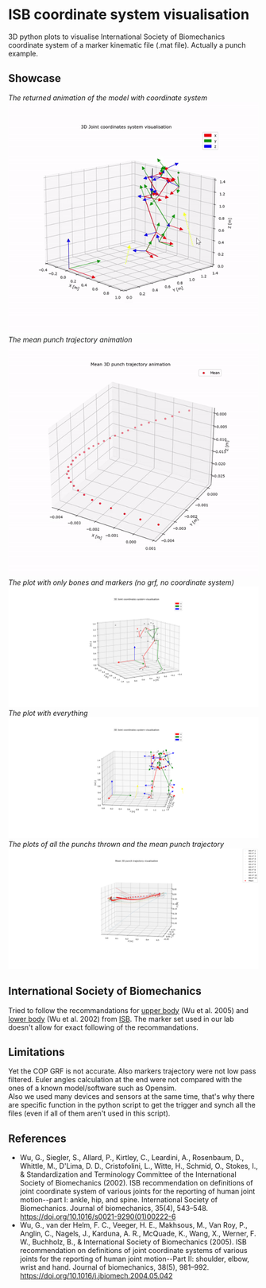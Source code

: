 # ISB coordinate system visualisation
3D python plots to visualise International Society of Biomechanics coordinate system of a marker kinematic file (.mat file). Actually a punch example. 
## Showcase
*The returned animation of the model with coordinate system*
<br>
![kinematic](results/kinematic_gif.gif)
<br>
*The mean punch trajectory animation*
<br>
![punch](results/mean_punch_gif.gif)
<br>
*The plot with only bones and markers (no grf, no coordinate system)*
<br>
![markers_and_bones](results/markers_and_bones.png)
*The plot with everything*
<br>
![everything](results/everything.png)
*The plots of all the punchs thrown and the mean punch trajectory*
<br>
![each_punch_and_mean_punch](results/each_punch_and_mean_punch.png)

## International Society of Biomechanics 
Tried to follow the recommandations for [upper body](https://pubmed.ncbi.nlm.nih.gov/15844264/) (Wu et al. 2005) and [lower body](https://pubmed.ncbi.nlm.nih.gov/11934426/) (Wu et al. 2002) from [ISB](https://isbweb.org/). The marker set used in our lab doesn't allow for exact following of the recommandations.

## Limitations 
Yet the COP GRF is not accurate. Also markers trajectory were not low pass filtered. Euler angles calculation at the end were not compared with the ones of a known model/software such as Opensim.
<br>
Also we used many devices and sensors at the same time, that's why there are specific function in the python script to get the trigger and synch all the files (even if all of them aren't used in this script). 

## References
- Wu, G., Siegler, S., Allard, P., Kirtley, C., Leardini, A., Rosenbaum, D., Whittle, M., D'Lima, D. D., Cristofolini, L., Witte, H., Schmid, O., Stokes, I., & Standardization and Terminology Committee of the International Society of Biomechanics (2002). ISB recommendation on definitions of joint coordinate system of various joints for the reporting of human joint motion--part I: ankle, hip, and spine. International Society of Biomechanics. Journal of biomechanics, 35(4), 543–548. https://doi.org/10.1016/s0021-9290(01)00222-6
- Wu, G., van der Helm, F. C., Veeger, H. E., Makhsous, M., Van Roy, P., Anglin, C., Nagels, J., Karduna, A. R., McQuade, K., Wang, X., Werner, F. W., Buchholz, B., & International Society of Biomechanics (2005). ISB recommendation on definitions of joint coordinate systems of various joints for the reporting of human joint motion--Part II: shoulder, elbow, wrist and hand. Journal of biomechanics, 38(5), 981–992. https://doi.org/10.1016/j.jbiomech.2004.05.042

